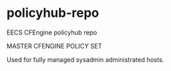 # policyhub-repo
EECS CFEngine policyhub repo

MASTER CFENGINE POLICY SET

Used for fully managed sysadmin administrated hosts.
